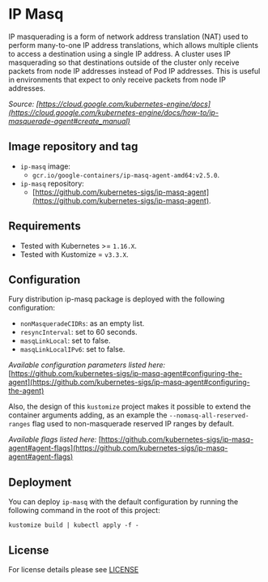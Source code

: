 # IP Masq

IP masquerading is a form of network address translation (NAT) used to perform many-to-one IP address translations, 
which allows multiple clients to access a destination using a single IP address. A cluster uses IP masquerading so 
that destinations outside of the cluster only receive packets from node IP addresses instead of Pod IP addresses. 
This is useful in environments that expect to only receive packets from node IP addresses.

*Source: [https://cloud.google.com/kubernetes-engine/docs](https://cloud.google.com/kubernetes-engine/docs/how-to/ip-masquerade-agent#create_manual)*


## Image repository and tag

- `ip-masq` image:
  - `gcr.io/google-containers/ip-masq-agent-amd64:v2.5.0`.
- `ip-masq` repository:
  - [https://github.com/kubernetes-sigs/ip-masq-agent](https://github.com/kubernetes-sigs/ip-masq-agent).

## Requirements

- Tested with Kubernetes >= `1.16.X`.
- Tested with Kustomize = `v3.3.X`.

## Configuration

Fury distribution ip-masq package is deployed with the following configuration:
  - `nonMasqueradeCIDRs`: as an empty list.
  - `resyncInterval`: set to 60 seconds.
  - `masqLinkLocal`: set to false.
  - `masqLinkLocalIPv6`: set to false.

*Available configuration parameters listed here:*
[https://github.com/kubernetes-sigs/ip-masq-agent#configuring-the-agent](https://github.com/kubernetes-sigs/ip-masq-agent#configuring-the-agent)

Also, the design of this `kustomize` project makes it possible to extend the container arguments adding, as an example
the `--nomasq-all-reserved-ranges` flag used to non-masquerade reserved IP ranges by default.

*Available flags listed here:*
[https://github.com/kubernetes-sigs/ip-masq-agent#agent-flags](https://github.com/kubernetes-sigs/ip-masq-agent#agent-flags)

## Deployment

You can deploy `ip-masq` with the default configuration by running the following command in the root of this project:

```shell
kustomize build | kubectl apply -f -
```

## License

For license details please see [LICENSE](./../../LICENSE)
